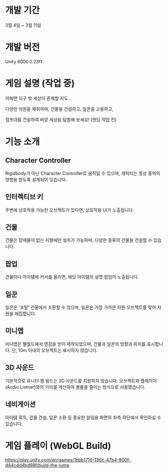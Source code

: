 # 개발 기간
3월 4일 ~ 3월 11일

# 개발 버전
Unity 6000.0.23f1

# 게임 설명 (작업 중)
어쩌면 지구 밖 세상이 존재할 지도...

다양한 자원을 채취하여, 건물을 건설하고, 일꾼을 고용하고,

점프대를 건설하여 바깥 세상을 탐험해 보세요! (엔딩 작업 전)

# 기능 소개

## Character Controller
Rigidbody가 아닌 Character Controller로 움직일 수 있으며, 캐릭터는 항상 중력의 영향을 받도록 설계되어 있습니다.

## 인터렉티브 키
주변에 상호작용 가능한 오브젝트가 있다면, 상호작용 UI가 노출됩니다.

## 건물
건물은 장애물이 없는 지형에만 설치가 가능하며, 다양한 종류의 건물을 건설할 수 있습니다.

## 팝업
건물이나 아이템에 커서를 올리면, 해당 아이템의 설명 팝업이 노출됩니다.

## 일꾼
일꾼은 '포탈' 건물에서 소환할 수 있으며, 일꾼은 가장 가까운 자원 오브젝트를 찾아 자원을 채집합니다.

## 미니맵
미니맵은 팰월드에서 영감을 받아 제작되었으며, 건물과 일꾼의 방향과 위치를 표시합니다.
단, 10m 이내의 오브젝트는 표시하지 않습니다.

## 3D 사운드
기본적으로 유니티 웹 빌드는 3D 사운드를 지원하지 않습니다.
오브젝트와 플레이어(Audio Listner)와의 거리를 계산하여 볼륨을 줄이는 방식으로 사용했습니다.

## 네비게이션
아이템 획득, 건물 건설, 일꾼 소환 등 중요한 알림을 화면의 좌측 하단에서 확인하실 수 있습니다.

# 게임 플레이 (WebGL Build)
https://play.unity.com/en/games/1bbb1716-136c-47b4-800f-d44c4d4bd98f/build-the-jump

